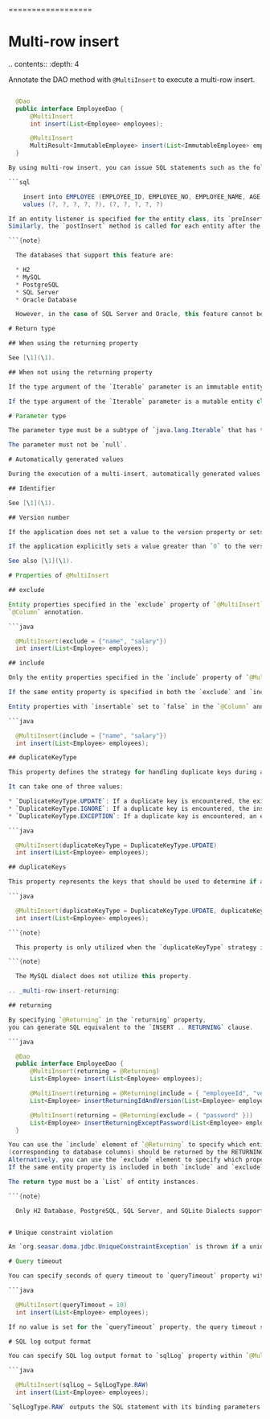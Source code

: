 ==================
# Multi-row insert

.. contents::
   :depth: 4

Annotate the DAO method with `@MultiInsert` to execute a multi-row insert.

```java

  @Dao
  public interface EmployeeDao {
      @MultiInsert
      int insert(List<Employee> employees);

      @MultiInsert
      MultiResult<ImmutableEmployee> insert(List<ImmutableEmployee> employees);
  }

By using multi-row insert, you can issue SQL statements such as the following:

```sql

    insert into EMPLOYEE (EMPLOYEE_ID, EMPLOYEE_NO, EMPLOYEE_NAME, AGE, VERSION)
    values (?, ?, ?, ?, ?), (?, ?, ?, ?, ?)

If an entity listener is specified for the entity class, its `preInsert` method is called for each entity before executing the insert operation.
Similarly, the `postInsert` method is called for each entity after the insert operation completes.

```{note}

  The databases that support this feature are:

  * H2
  * MySQL
  * PostgreSQL
  * SQL Server
  * Oracle Database

  However, in the case of SQL Server and Oracle, this feature cannot be executed on tables with an auto-increment primary key.

# Return type

## When using the returning property

See [\1](\1).

## When not using the returning property

If the type argument of the `Iterable` parameter is an immutable entity class, the return type must be `org.seasar.doma.jdbc.MultiResult` with that entity class as an element.

If the type argument of the `Iterable` parameter is a mutable entity class, the return type must be `int` that represents updated count.

# Parameter type

The parameter type must be a subtype of `java.lang.Iterable` that has the entity class as its element.

The parameter must not be `null`.

# Automatically generated values

During the execution of a multi-insert, automatically generated values will be set to the entity properties.

## Identifier

See [\1](\1).

## Version number

If the application does not set a value to the version property or sets a value less than `0`, the value `1` will be ultimately set to that property.

If the application explicitly sets a value greater than `0` to the version property, automatic generation will not occur.

See also [\1](\1).

# Properties of @MultiInsert

## exclude

Entity properties specified in the `exclude` property of `@MultiInsert` will be excluded from the insert targets, even if they are set as `insertable` in the 
`@Column` annotation.

```java

  @MultiInsert(exclude = {"name", "salary"})
  int insert(List<Employee> employees);

## include

Only the entity properties specified in the `include` property of `@MultiInsert` will be included in the insert targets.

If the same entity property is specified in both the `exclude` and `include` properties, that entity property will not be included in the insert targets.

Entity properties with `insertable` set to `false` in the `@Column` annotation will not be included in the insert targets, even if they are specified in the `include` property.

```java

  @MultiInsert(include = {"name", "salary"})
  int insert(List<Employee> employees);

## duplicateKeyType

This property defines the strategy for handling duplicate keys during an insert operation.

It can take one of three values:

* `DuplicateKeyType.UPDATE`: If a duplicate key is encountered, the existing row in the table will be updated.
* `DuplicateKeyType.IGNORE`: If a duplicate key is encountered, the insert operation will be ignored, and no changes will be made to the table.
* `DuplicateKeyType.EXCEPTION`: If a duplicate key is encountered, an exception will be thrown.

```java

  @MultiInsert(duplicateKeyType = DuplicateKeyType.UPDATE)
  int insert(List<Employee> employees);

## duplicateKeys

This property represents the keys that should be used to determine if a duplicate key exists. If the duplicate key exists, the operation will use the `duplicateKeyType` strategy to handle the duplicate key.

```java

  @MultiInsert(duplicateKeyType = DuplicateKeyType.UPDATE, duplicateKeys = {"employeeNo"})
  int insert(List<Employee> employees);

```{note}

  This property is only utilized when the `duplicateKeyType` strategy is either `DuplicateKeyType.UPDATE` or `DuplicateKeyType.IGNORE`.

```{note}

  The MySQL dialect does not utilize this property.

.. _multi-row-insert-returning:

## returning

By specifying `@Returning` in the `returning` property,
you can generate SQL equivalent to the `INSERT .. RETURNING` clause.

```java

  @Dao
  public interface EmployeeDao {
      @MultiInsert(returning = @Returning)
      List<Employee> insert(List<Employee> employees);

      @MultiInsert(returning = @Returning(include = { "employeeId", "version" }))
      List<Employee> insertReturningIdAndVersion(List<Employee> employees);

      @MultiInsert(returning = @Returning(exclude = { "password" }))
      List<Employee> insertReturningExceptPassword(List<Employee> employees);
  }

You can use the `include` element of `@Returning` to specify which entity properties
(corresponding to database columns) should be returned by the RETURNING clause.
Alternatively, you can use the `exclude` element to specify which properties should not be returned.
If the same entity property is included in both `include` and `exclude` elements, it will not be returned.

The return type must be a `List` of entity instances.

```{note}

  Only H2 Database, PostgreSQL, SQL Server, and SQLite Dialects support this feature.


# Unique constraint violation

An `org.seasar.doma.jdbc.UniqueConstraintException` is thrown if a unique constraint violation occurs.

# Query timeout

You can specify seconds of query timeout to `queryTimeout` property within `@MultiInsert` annotation.

```java

  @MultiInsert(queryTimeout = 10)
  int insert(List<Employee> employees);

If no value is set for the `queryTimeout` property, the query timeout specified in the config class is used.

# SQL log output format

You can specify SQL log output format to `sqlLog` property within `@MultiInsert` annotation.

```java

  @MultiInsert(sqlLog = SqlLogType.RAW)
  int insert(List<Employee> employees);

`SqlLogType.RAW` outputs the SQL statement with its binding parameters in the log.
